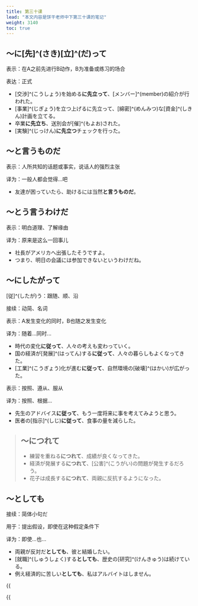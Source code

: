 ```yaml
---
title: 第三十课
lead: "本文内容是饼干老师中下第三十课的笔记"
weight: 3140
toc: true
---
```


## ～に[先]^(さき)[立]^(だ)って

表示：在A之前先进行B动作，B为准备或练习的场合

表达：正式

- [交渉]^(こうしょう)を始める**に先立って**、[メンバー]^(member)の紹介が行われた。
- [事業]^(じぎょう)を立つ上げるに先立って、[綿密]^(めんみつ)な[資金]^(しきん)計画を立てる。
- 卒業**に先立ち**、送別会が[催]^(もよお)された。
- [実験]^(じっけん)**に先立つ**チェックを行った。

## ～と言うものだ

表示：人所共知的话题或事实，说话人的强烈主张

译为：一般人都会觉得...吧

- 友達が困っていたら、助けるには当然**と言うものだ**。

## ～とう言うわけだ

表示：明白道理、了解缘由

译为：原来是这么一回事儿

- 社長がアメリカへ出張したそうですよ。
- つまり、明日の会議には参加できないというわけだね。

## ～にしたがって

[従]^(したが)う：跟随、顺、沿

接续：动简、名词 

表示：A发生变化的同时，B也随之发生变化

译为：随着...同时...

- 時代の変化**に従って**、人々の考えも変わっていく。
- 国の経済が[発展]^(はってん)する**に従って**、人々の暮らしもよくなってきた。
- [工業]^(こうぎょう)化が進む**に従って**、自然環境の[破壊]^(はかい)が広がった。

表示：按照、遵从、服从

译为：按照、根据...

- 先生のアドバイス**に従って**、もう一度将来に事を考えてみようと思う。
- 医者の[指示]^(しじ)**に従って**、食事の量を減らした。

> ## ～につれて
>
> - 練習を重ねる**につれて**、成績が良くなってきた。
> - 経済が発展する**につれて**、[公害]^(こうがい)の問題が発生するだろう。
> - 花子は成長する**につれて**、両親に反抗するようになった。

## ～としても

接续：简体小句だ

用于：提出假设，即使在这种假定条件下

译为：即使...也...

- 両親が反対だ**としても**、彼と結婚したい。
- [就職]^(しゅうしょく)する**としても**、歴史の[研究]^(けんきゅう)は続けている。
- 例え経済的に苦しい**としても**、私はアルバイトはしません。

{{<audio caption="单词" src="https://tellyouwhat-static-1251995834.cos.ap-chongqing.myqcloud.com/audios/md_danci/Lesson30.mp3">}}

{{<audio caption="课文" src="https://tellyouwhat-static-1251995834.cos.ap-chongqing.myqcloud.com/audios/md_kewen/新版标日中级课文（人教版.下册）29-32课/Lesson30.mp3">}}



